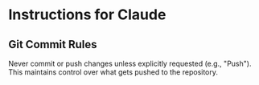 # Instructions for Claude

## Git Commit Rules

Never commit or push changes unless explicitly requested (e.g., "Push"). This maintains control over what gets pushed to the repository.